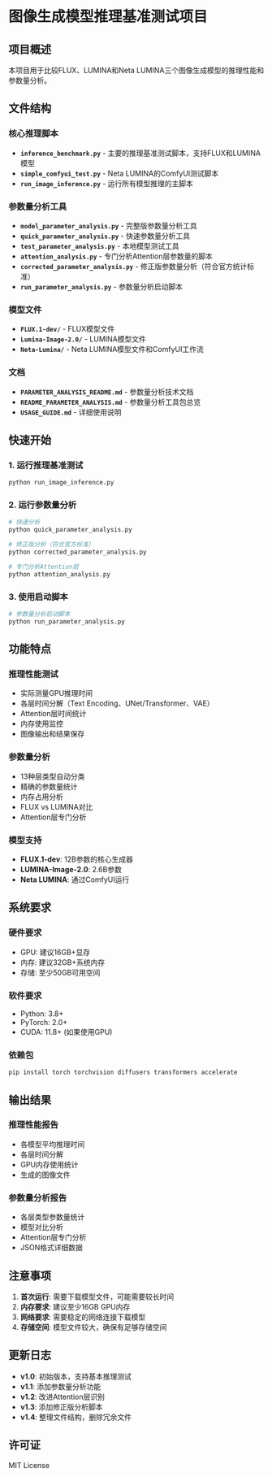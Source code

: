 # 图像生成模型推理基准测试项目

## 项目概述
本项目用于比较FLUX、LUMINA和Neta LUMINA三个图像生成模型的推理性能和参数量分析。

## 文件结构

### 核心推理脚本
- **`inference_benchmark.py`** - 主要的推理基准测试脚本，支持FLUX和LUMINA模型
- **`simple_comfyui_test.py`** - Neta LUMINA的ComfyUI测试脚本
- **`run_image_inference.py`** - 运行所有模型推理的主脚本

### 参数量分析工具
- **`model_parameter_analysis.py`** - 完整版参数量分析工具
- **`quick_parameter_analysis.py`** - 快速参数量分析工具
- **`test_parameter_analysis.py`** - 本地模型测试工具
- **`attention_analysis.py`** - 专门分析Attention层参数量的脚本
- **`corrected_parameter_analysis.py`** - 修正版参数量分析（符合官方统计标准）
- **`run_parameter_analysis.py`** - 参数量分析启动脚本

### 模型文件
- **`FLUX.1-dev/`** - FLUX模型文件
- **`Lumina-Image-2.0/`** - LUMINA模型文件
- **`Neta-Lumina/`** - Neta LUMINA模型文件和ComfyUI工作流

### 文档
- **`PARAMETER_ANALYSIS_README.md`** - 参数量分析技术文档
- **`README_PARAMETER_ANALYSIS.md`** - 参数量分析工具包总览
- **`USAGE_GUIDE.md`** - 详细使用说明

## 快速开始

### 1. 运行推理基准测试
```bash
python run_image_inference.py
```

### 2. 运行参数量分析
```bash
# 快速分析
python quick_parameter_analysis.py

# 修正版分析（符合官方标准）
python corrected_parameter_analysis.py

# 专门分析Attention层
python attention_analysis.py
```

### 3. 使用启动脚本
```bash
# 参数量分析启动脚本
python run_parameter_analysis.py
```

## 功能特点

### 推理性能测试
- 实际测量GPU推理时间
- 各层时间分解（Text Encoding、UNet/Transformer、VAE）
- Attention层时间统计
- 内存使用监控
- 图像输出和结果保存

### 参数量分析
- 13种层类型自动分类
- 精确的参数量统计
- 内存占用分析
- FLUX vs LUMINA对比
- Attention层专门分析

### 模型支持
- **FLUX.1-dev**: 12B参数的核心生成器
- **LUMINA-Image-2.0**: 2.6B参数
- **Neta LUMINA**: 通过ComfyUI运行

## 系统要求

### 硬件要求
- GPU: 建议16GB+显存
- 内存: 建议32GB+系统内存
- 存储: 至少50GB可用空间

### 软件要求
- Python: 3.8+
- PyTorch: 2.0+
- CUDA: 11.8+ (如果使用GPU)

### 依赖包
```bash
pip install torch torchvision diffusers transformers accelerate
```

## 输出结果

### 推理性能报告
- 各模型平均推理时间
- 各层时间分解
- GPU内存使用统计
- 生成的图像文件

### 参数量分析报告
- 各层类型参数量统计
- 模型对比分析
- Attention层专门分析
- JSON格式详细数据

## 注意事项

1. **首次运行**: 需要下载模型文件，可能需要较长时间
2. **内存要求**: 建议至少16GB GPU内存
3. **网络要求**: 需要稳定的网络连接下载模型
4. **存储空间**: 模型文件较大，确保有足够存储空间

## 更新日志

- **v1.0**: 初始版本，支持基本推理测试
- **v1.1**: 添加参数量分析功能
- **v1.2**: 改进Attention层识别
- **v1.3**: 添加修正版分析脚本
- **v1.4**: 整理文件结构，删除冗余文件

## 许可证

MIT License
